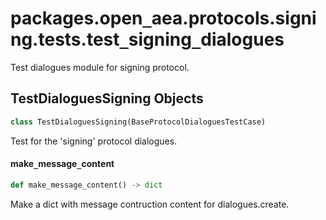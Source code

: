 <a id="packages.open_aea.protocols.signing.tests.test_signing_dialogues"></a>

# packages.open`_`aea.protocols.signing.tests.test`_`signing`_`dialogues

Test dialogues module for signing protocol.

<a id="packages.open_aea.protocols.signing.tests.test_signing_dialogues.TestDialoguesSigning"></a>

## TestDialoguesSigning Objects

```python
class TestDialoguesSigning(BaseProtocolDialoguesTestCase)
```

Test for the 'signing' protocol dialogues.

<a id="packages.open_aea.protocols.signing.tests.test_signing_dialogues.TestDialoguesSigning.make_message_content"></a>

#### make`_`message`_`content

```python
def make_message_content() -> dict
```

Make a dict with message contruction content for dialogues.create.

